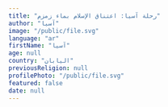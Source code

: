 ```yaml
---
title: "رحلة آسيا: اعتناق الإسلام بماء زمزم"
author: "آسيا"
image: "/public/file.svg"
language: "ar"
firstName: "آسيا"
age: null
country: "اليابان"
previousReligion: null
profilePhoto: "/public/file.svg"
featured: false
date: null
---
```


